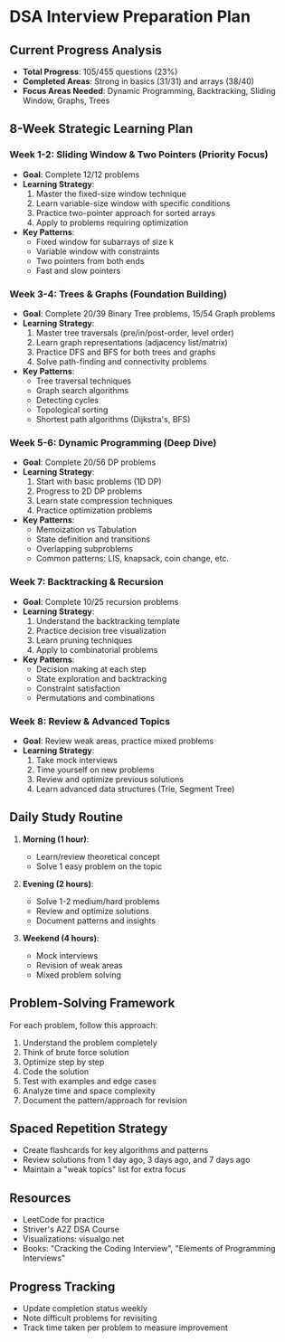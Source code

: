 # DSA Interview Preparation Plan

## Current Progress Analysis
- **Total Progress**: 105/455 questions (23%)
- **Completed Areas**: Strong in basics (31/31) and arrays (38/40)
- **Focus Areas Needed**: Dynamic Programming, Backtracking, Sliding Window, Graphs, Trees

## 8-Week Strategic Learning Plan

### Week 1-2: Sliding Window & Two Pointers (Priority Focus)
- **Goal**: Complete 12/12 problems
- **Learning Strategy**:
  1. Master the fixed-size window technique
  2. Learn variable-size window with specific conditions
  3. Practice two-pointer approach for sorted arrays
  4. Apply to problems requiring optimization
- **Key Patterns**:
  - Fixed window for subarrays of size k
  - Variable window with constraints
  - Two pointers from both ends
  - Fast and slow pointers

### Week 3-4: Trees & Graphs (Foundation Building)
- **Goal**: Complete 20/39 Binary Tree problems, 15/54 Graph problems
- **Learning Strategy**:
  1. Master tree traversals (pre/in/post-order, level order)
  2. Learn graph representations (adjacency list/matrix)
  3. Practice DFS and BFS for both trees and graphs
  4. Solve path-finding and connectivity problems
- **Key Patterns**:
  - Tree traversal techniques
  - Graph search algorithms
  - Detecting cycles
  - Topological sorting
  - Shortest path algorithms (Dijkstra's, BFS)

### Week 5-6: Dynamic Programming (Deep Dive)
- **Goal**: Complete 20/56 DP problems
- **Learning Strategy**:
  1. Start with basic problems (1D DP)
  2. Progress to 2D DP problems
  3. Learn state compression techniques
  4. Practice optimization problems
- **Key Patterns**:
  - Memoization vs Tabulation
  - State definition and transitions
  - Overlapping subproblems
  - Common patterns: LIS, knapsack, coin change, etc.

### Week 7: Backtracking & Recursion
- **Goal**: Complete 10/25 recursion problems
- **Learning Strategy**:
  1. Understand the backtracking template
  2. Practice decision tree visualization
  3. Learn pruning techniques
  4. Apply to combinatorial problems
- **Key Patterns**:
  - Decision making at each step
  - State exploration and backtracking
  - Constraint satisfaction
  - Permutations and combinations

### Week 8: Review & Advanced Topics
- **Goal**: Review weak areas, practice mixed problems
- **Learning Strategy**:
  1. Take mock interviews
  2. Time yourself on new problems
  3. Review and optimize previous solutions
  4. Learn advanced data structures (Trie, Segment Tree)

## Daily Study Routine
1. **Morning (1 hour)**:
   - Learn/review theoretical concept
   - Solve 1 easy problem on the topic

2. **Evening (2 hours)**:
   - Solve 1-2 medium/hard problems
   - Review and optimize solutions
   - Document patterns and insights

3. **Weekend (4 hours)**:
   - Mock interviews
   - Revision of weak areas
   - Mixed problem solving

## Problem-Solving Framework
For each problem, follow this approach:
1. Understand the problem completely
2. Think of brute force solution
3. Optimize step by step
4. Code the solution
5. Test with examples and edge cases
6. Analyze time and space complexity
7. Document the pattern/approach for revision

## Spaced Repetition Strategy
- Create flashcards for key algorithms and patterns
- Review solutions from 1 day ago, 3 days ago, and 7 days ago
- Maintain a "weak topics" list for extra focus

## Resources
- LeetCode for practice
- Striver's A2Z DSA Course
- Visualizations: visualgo.net
- Books: "Cracking the Coding Interview", "Elements of Programming Interviews"

## Progress Tracking
- Update completion status weekly
- Note difficult problems for revisiting
- Track time taken per problem to measure improvement 